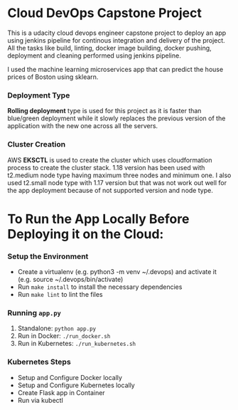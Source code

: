 # Cloud DevOps Capstone Project

This is a udacity cloud devops engineer capstone project to deploy an app using jenkins pipeline for continous integration and delivery of the project. All the tasks like build, linting, docker image building, docker pushing, deployment and cleaning performed using jenkins pipeline.

I used the machine learning microservices app that can predict the house prices of Boston using sklearn.

### Deployment Type

**Rolling deployment** type is used for this project as it is faster than blue/green deployment while it slowly replaces the previous version of the application with the new one across all the servers.

### Cluster Creation

AWS **EKSCTL** is used to create the cluster which uses cloudformation process to create the cluster stack. 1.18 version has been used with t2.medium node type having maximum three nodes and minimum one. I also used t2.small node type with 1.17 version but that was not work out well for the app deployment because of not supported version and node type.

# To Run the App Locally Before Deploying it on the Cloud:

### Setup the Environment

- Create a virtualenv (e.g. python3 -m venv ~/.devops) and activate it (e.g. source ~/.devops/bin/activate)
- Run `make install` to install the necessary dependencies
- Run `make lint` to lint the files

### Running `app.py`

1. Standalone: `python app.py`
2. Run in Docker: `./run_docker.sh`
3. Run in Kubernetes: `./run_kubernetes.sh`

### Kubernetes Steps

- Setup and Configure Docker locally
- Setup and Configure Kubernetes locally
- Create Flask app in Container
- Run via kubectl
